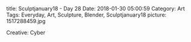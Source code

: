 title: Sculptjanuary18 - Day 28
Date: 2018-01-30 05:00:59
Category: Art
Tags: Everyday, Art, Sculpture, Blender, Sculptjanuary18
picture: 1517288459.jpg

Creative: Cyber

